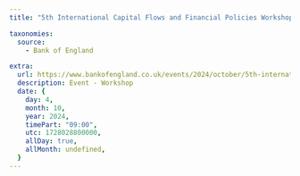 ```yaml
---
title: "5th International Capital Flows and Financial Policies Workshop"

taxonomies:
  source:
    - Bank of England

extra:
  url: https://www.bankofengland.co.uk/events/2024/october/5th-international-capital-flows-and-financial-policies-workshop
  description: Event - Workshop
  date: {
    day: 4,
    month: 10,
    year: 2024,
    timePart: "09:00",
    utc: 1728028800000,
    allDay: true,
    allMonth: undefined,
  }
---
```

